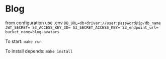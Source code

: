 # Blog

from configuration use .env
`
DB_URL=db+driver://user:password@ip/db_name
JWT_SECRET=
S3_ACCESS_KEY_ID=
S3_SECRET_ACCESS_KEY=
S3_endpoint_url=
bucket_name=blog-avatars
`

To start:
`
make run
`

To install depends:
`
make install
`